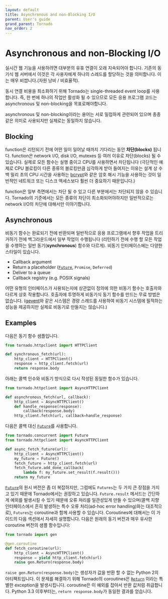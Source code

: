 ```yaml
---
layout: default
title: Asynchronous and non-Blocking I/O
parent: User's guide
grand_parent: Tornado
nav_order: 2
---
```


# Asynchronous and non-Blocking I/O

실시간 웹 기능을 사용하려면 대부분의 유휴 연결이 오래 지속되어야 합니다. 기존의 동기식 웹 서버에서 이것은 각 사용자에게 하나의 스레드를 할당하는 것을 의미합니다. 이는 매우 비쌉니다.(자원 낭비 / 비효율적).

동시 연결 비용을 최소화하기 위해 Tornado는 single-threaded event loop를 사용합니다. 즉, 한 번에 하나의 작업만 활성화 될 수 있으므로 모든 응용 프로그램 코드는 asynchronous 및 non-blocking을 목표로해야합니다.

asynchronous 및 non-blocking이라는 용어는 서로 밀접하게 관련되어 있으며 종종 같은 의미로 사용되지만 실제로는 동일하지 않습니다.


Blocking
---
function은 리턴되기 전에 어떤 일이 일어날 때까지 기다리는 동안 **차단(blocks)** 됩니다. function은 network I/O, disk I/O, mutexes 등 여러 이유로 차단(blocks) 될 수 있습니다. 실제로 모든 함수는 실행 중이고 CPU를 사용하면서 차단됩니다 (극단적인 예제로 CPU 블로킹이 다른 종류의 블로킹만큼 심각하게 받아 들여지는 이유는 설계 상 수백 밀리 초의 CPU 시간을 사용하는 [bcrypt](http://bcrypt.sourceforge.net/)와 같은 암호 해시 기능을 사용하는 것이 일반적인 네트워크 또는 디스크 액세스보다 훨씬 더 중요하기 때문입니다.)

function은 일부 측면에서는 차단 될 수 있고 다른 부분에서는 차단되지 않을 수 있습니다. Tornado의 기준에서는 모든 종류의 차단이 최소화되어야하지만 일반적으로는 network I/O의 차단에 대해서만 이야기합니다.


Asynchronous
--
비동기 함수는 완료되기 전에 반환되며 일반적으로 응용 프로그램에서 향후 작업을 트리거하기 전에 백그라운드에서 일부 작업이 수행됩니다 (리턴하기 전에 수행 할 모든 작업을 수행하는 일반 동기(**synchronous**) 함수와 다르게). 비동기 인터페이스에는 다양한 스타일이 있습니다.

  * Callback argument
  * Return a placeholder ([`Future`](http://www.tornadoweb.org/en/stable/concurrent.html#tornado.concurrent.Future), `Promise`, `Deferred`)
  * Deliver to a queue
  * Callback registry (e.g. POSIX signals)

어떤 유형의 인터페이스가 사용되는지에 상관없이 정의에 의한 비동기 함수는 호출자와 다르게 상호 작용합니다. 호출자에 투명하게 비동기식 동기 함수를 만드는 무료 방법은 없습니다. ([gevent](http://www.gevent.org/)와 같은 시스템은 경량 스레드를 사용하여 비동기 시스템에 필적하는 성능을 제공하지만 실제로 비동기로 만들지는 않습니다.)

Examples
---

다음은 동기 함수 샘플입니다.
```python
from tornado.httpclient import HTTPClient

def synchronous_fetch(url):
    http_client = HTTPClient()
    response = http_client.fetch(url)
    return response.body
```

아래는 콜백 인수와 비동기 방식으로 다시 작성된 동일한 함수가 있습니다.
```python
from tornado.httpclient import AsyncHTTPClient

def asynchronous_fetch(url, callback):
    http_client = AsyncHTTPClient()
    def handle_response(response):
        callback(response.body)
    http_client.fetch(url, callback=handle_response)
```

다음은 콜백 대신 [`Future`](http://www.tornadoweb.org/en/stable/concurrent.html#tornado.concurrent.Future)를 사용합니다.
```python
from tornado.concurrent import Future
from tornado.httpclient import AsyncHTTPClient

def async_fetch_future(url):
    http_client = AsyncHTTPClient()
    my_future = Future()
    fetch_future = http_client.fetch(url)
    fetch_future.add_done_callback(
        lambda f: my_future.set_result(f.result()))
    return my_future
```

[`Future`](http://www.tornadoweb.org/en/stable/concurrent.html#tornado.concurrent.Future)의 원시 버전은 좀 더 복잡하지만, 그럼에도 `Futures`는 두 가지 큰 장점을 가지고 있기 때문에 Tornado에서는 권장하고 있습니다. `Future.result` 메서드는 간단하게 예외를 발생시킬 수 있기 때문에 오류 처리를 일관성있게 만들 수 있으며(콜백 지향 인터페이스에서 흔히 발생하는 특수 오류 처리(ad-hoc error handling)와는 대조적으로), `Futures`는 coroutine과 함께 사용할 수 있습니다. Coroutines에 대해서는 이 가이드의 다음 섹션에서 자세히 설명합니다. 다음은 원래의 동기 버전과 매우 유사한 coroutine 버전의 샘플 함수입니다:

```python
from tornado import gen

@gen.coroutine
def fetch_coroutine(url):
    http_client = AsyncHTTPClient()
    response = yield http_client.fetch(url)
    raise gen.Return(response.body)
```

`raise gen.Return(response.body)`는 생성자가 값을 반환 할 수 없는 Python 2의 아티팩트입니다. 이 문제를 해결하기 위해 Tornado의 coroutines은 [`Return`](http://www.tornadoweb.org/en/stable/gen.html#tornado.gen.Return) 이라는 특별한 exception을 발생시킵니다. coroutine은 이 예외를 잡아서 반환 값처럼 취급합니다. Python 3.3 이후부터는, `return response.body`가 동일한 결과를 얻습니다.

